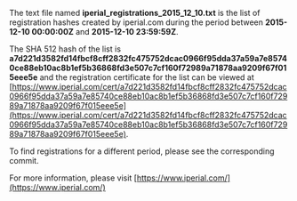 The text file named **iperial_registrations_2015_12_10.txt** is the list of registration hashes created by iperial.com during the period between **2015-12-10 00:00:00Z** and **2015-12-10 23:59:59Z**.

The SHA 512 hash of the list is **a7d221d3582fd14fbcf8cff2832fc475752dcac0966f95dda37a59a7e85740ce88eb10ac8b1ef5b36868fd3e507c7cf160f72989a71878aa9209f67f015eee5e** and the registration certificate for the list can be viewed at [https://www.iperial.com/cert/a7d221d3582fd14fbcf8cff2832fc475752dcac0966f95dda37a59a7e85740ce88eb10ac8b1ef5b36868fd3e507c7cf160f72989a71878aa9209f67f015eee5e](https://www.iperial.com/cert/a7d221d3582fd14fbcf8cff2832fc475752dcac0966f95dda37a59a7e85740ce88eb10ac8b1ef5b36868fd3e507c7cf160f72989a71878aa9209f67f015eee5e).

To find registrations for a different period, please see the corresponding commit.

For more information, please visit [https://www.iperial.com/](https://www.iperial.com/)
